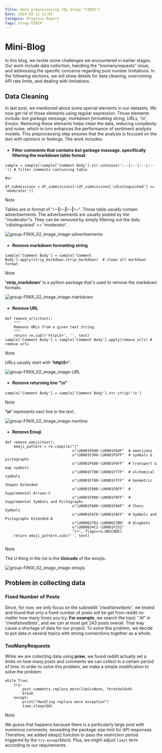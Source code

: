```yaml
---
Title: Data preprocessing (By Group "FINIX")
Date: 2024-03-12 12:02
Category: Progress Report
Tags: Group FINIX
---
```


# Mini-Blog

In this blog, we tackle some challenges we encountered in earlier stages. Our work include data collection, handling the "toomanyrequests" issue, and addressing the specific concerns regarding post number limitations. In the following sections, we will show details for data cleaning, overcoming API rate limits, and dealing with limitations.

## Data Cleaning

In last post, we mentioned about some special elements in our datasets. We now get rid of those elements using regular expression. Those elements include: *bot garbage message, markdown formatting string, URLs, '\n', Emojis*. Removing these elements helps clean the data, reducing complexity and noise, which in turn enhances the performance of sentiment analysis models. This preprocessing step ensures that the analysis is focused on the text with opinions or feelings. The work includes:

- #### Filter comments that contains bot garbage massage. specifically filtering the markdown table format

```
sample = sample[~sample['Comment Body'].str.contains(':--|:--|:--|:--')] # filter comments containing table

#or

df_submissions = df_submissions[~(df_submissions['cdistinguished'] == 'moderator')]
```

> [!NOTE]
>
> Tables are in format of **':--|:--|:--|:--'**. Those table usually contain advertisements. The advertisements are usually posted by the "moderator"s. They can be removed by simply filtering out the data 'cdistinguisied' == 'moderator'.

![group-FINIX_02_image_image-advertisements ]({static}/images/group-FINIX_02_image-advertisements.jpg)

- #### Remove markdown formatting string

```
sample['Comment Body'] = sample['Comment Body'].apply(strip_markdown.strip_markdown)  # clean all markdown format
```

> [!NOTE]
>
> **'strip_markdown'** is a python package that's used to remove the markdown formats.

![group-FINIX_02_image_image-markdown]({static}/images/group-FINIX_02_image-markdown.jpg)

- #### Remove URL

```
def remove_urls(text):
    """
    Removes URLs from a given text string.
    """
    return re.sub(r'http\S+', '', text)
sample['Comment Body'] = sample['Comment Body'].apply(remove_urls) # remove urls
```

> [!NOTE]
>
> URLs usually start with **'http\S+'**. 

![group-FINIX_02_image_image-URL]({static}/images/group-FINIX_02_image-URL.jpg)

- #### Remove returning line "\n"

```
sample['Comment Body'] = sample['Comment Body'].str.strip('\n')
```

> [!NOTE]
>
> **'\n'** represents next line in the text.

![group-FINIX_02_image_image-nextline]({static}/images/group-FINIX_02_image-nextline.jpg)

- #### Remove Emoji

```
def remove_emoji(text):
    emoji_pattern = re.compile("["
                               u"\U0001F600-\U0001F64F"  # emoticons
                               u"\U0001F300-\U0001F5FF"  # symbols & pictographs
                               u"\U0001F680-\U0001F6FF"  # transport & map symbols
                               u"\U0001F700-\U0001F77F"  # alchemical symbols
                               u"\U0001F780-\U0001F7FF"  # Geometric Shapes Extended
                               u"\U0001F800-\U0001F8FF"  # Supplemental Arrows-C
                               u"\U0001F900-\U0001F9FF"  # Supplemental Symbols and Pictographs
                               u"\U0001FA00-\U0001FA6F"  # Chess Symbols
                               u"\U0001FA70-\U0001FAFF"  # Symbols and Pictographs Extended-A
                               u"\U00002702-\U000027B0"  # dingbats
                               u"\U000024C2-\U0001F251" 
                               "]+", flags=re.UNICODE)
    return emoji_pattern.sub(r'', text)
    

```

> [!NOTE]
>
> The U thing in the list is the **Unicode** of the emojis.

![group-FINIX_02_image_image-emojis]({static}/images/group-FINIX_02_image-emojis.jpg)

## Problem in collecting data

### Fixed Number of Posts

Since, for now, we only focus on the subreddit *'r/wallstreetbets'*, we tested and found that only a fixed number of posts will be get from reddit no matter how many times you try. **For example**, we search the topic ''*AI*" in *'r/wallstreetbets'*, and we can at most get 243 posts overall. That may cause a shortage of data for our project. To solve this problem, we decide to put data in several topics with strong connections together as a whole.

### TooManyRequests

While we are collecting data using **praw**, we found reddit actually set a limits on how many posts and comments we can collect in a certain period of time.  In order to solve this problem, we make a simple modification to solve the problem:

```
while True:
	try:
        post.comments.replace_more(limit=None, threshold=0)
        break
	except:
        print("Handling replace more exception”)
        time.sleep(60)
```

> [!NOTE]
>
> We guess that happens because there is a particularly large post with numerous comments, exceeding the package size limit for API responses. Therefore, we added sleep() function to pass the restriction period triggered by the `try-except`block.  Plus, we might adjust `limit` term according to our requirements.



